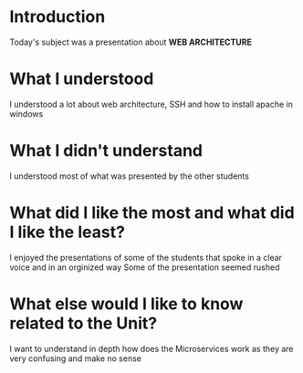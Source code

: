 # Introduction
Today's subject was a presentation about **WEB ARCHITECTURE** 

# What I understood
I understood a lot about web architecture, SSH and how to install apache in windows

# What I didn't understand
I understood most of what was presented by the other students

# What did I like the most and what did I like the least?
I enjoyed the presentations of some of the students that spoke in a clear voice and in an orginized way
Some of the presentation seemed rushed

# What else would I like to know related to the Unit?
I want to understand in depth how does the Microservices work as they are very confusing and make no sense
